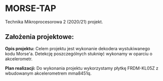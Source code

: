 # MORSE-TAP
Technika Mikroprocesorowa 2 (2020/21) projekt.

## Założenia projektowe:

**Opis projektu:**
Celem projektu jest wykonanie dekodera wystukiwanego kodu Morse'a. Detekcję poszczególnych stuknięć wykonamy w oparciu o akcelerometr.

**Plan realizacji:**
Do wykonania projektu wykorzystamy płytkę FRDM-KL05Z z wbudowanym akcelerometrem mma8451q.
